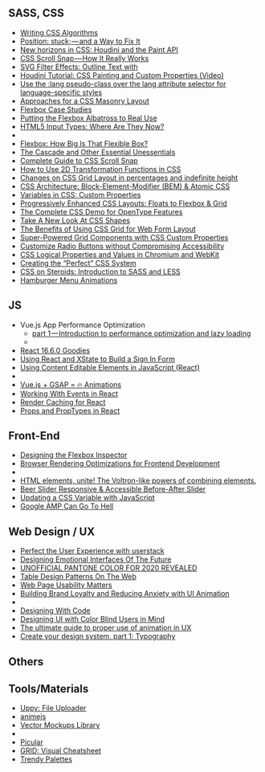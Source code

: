 ## SASS, CSS
 - [Writing CSS Algorithms](https://notlaura.com/writing-css-algorithms/)
 - [Position: stuck; — and a Way to Fix It](https://uxdesign.cc/position-stuck-96c9f55d9526)
 - [New horizons in CSS: Houdini and the Paint API](https://blog.logrocket.com/new-horizons-in-css-houdini-and-the-paint-api-8b307cf387bb)
 - [CSS Scroll Snap — How It Really Works](https://blog.usejournal.com/css-scroll-snap-how-it-really-works-94d99db80bc9)
 - [SVG Filter Effects: Outline Text with <feMorphology>](https://tympanus.net/codrops/2019/01/22/svg-filter-effects-outline-text-with-femorphology/)
 - [Houdini Tutorial: CSS Painting and Custom Properties (Video)](https://seesparkbox.com/foundry/houdini_tutorial_css_paint_custom_properties_api)
 - [Use the :lang pseudo-class over the lang attribute selector for language-specific styles](https://bitsofco.de/use-the-lang-pseudo-class-over-the-lang-attribute-for-language-specific-styles/)
 - [Approaches for a CSS Masonry Layout](https://css-tricks.com/piecing-together-approaches-for-a-css-masonry-layout/)
 - [Flexbox Case Studies](https://flexbox.ninja/)
 - [Putting the Flexbox Albatross to Real Use](https://css-tricks.com/putting-the-flexbox-albatross-to-real-use/)
 - [HTML5 Input Types: Where Are They Now?](https://www.smashingmagazine.com/2019/01/html5-input-types/)
 - 
 - [Flexbox: How Big Is That Flexible Box?](https://www.smashingmagazine.com/2018/09/flexbox-sizing-flexible-box/)
 - [The Cascade and Other Essential Unessentials](https://timkadlec.com/remembers/2018-09-10-the-cascade-and-other-essential-unessentials/)
 - [Complete Guide to CSS Scroll Snap](https://newinweb.com/2018/09/06/css-scroll-snap/)
 - [How to Use 2D Transformation Functions in CSS](https://www.sitepoint.com/how-to-use-2d-transformation-functions-in-css/)
 - [Changes on CSS Grid Layout in percentages and indefinite height](https://blogs.igalia.com/mrego/2018/08/10/changes-on-css-grid-layout-in-percentages-and-indefinite-height/)
 - [CSS Architecture: Block-Element-Modifier (BEM) & Atomic CSS](https://www.sitepoint.com/css-architecture-block-element-modifier-bem-atomic-css/)
 - [Variables in CSS: Custom Properties](https://www.sitepoint.com/variables-in-css-custom-properties/)
 - [Progressively Enhanced CSS Layouts: Floats to Flexbox & Grid](https://www.sitepoint.com/css-layouts-floats-flexbox-grid/)
 - [The Complete CSS Demo for OpenType Features](https://sparanoid.com/lab/opentype-features/)
 - [Take A New Look At CSS Shapes](https://www.smashingmagazine.com/2018/09/css-shapes/)
 - [The Benefits of Using CSS Grid for Web Form Layout](https://www.sitepoint.com/css-grid-web-form-layout/)
 - [Super-Powered Grid Components with CSS Custom Properties](https://css-tricks.com/super-power-grid-components-with-css-custom-properties/)
 - [Customize Radio Buttons without Compromising Accessibility](https://blog.bitsrc.io/customise-radio-buttons-without-compromising-accessibility-b03061b5ba93)
 - [CSS Logical Properties and Values in Chromium and WebKit](https://blogs.igalia.com/mrego/2018/08/08/css-logical-properties-and-values-in-chromium/)
 - [Creating the “Perfect” CSS System](https://medium.com/gusto-design/creating-the-perfect-css-system-fa38f5bcdd9e)
 - [CSS on Steroids: Introduction to SASS and LESS](https://www.codepicky.com/sass-less-intro/)
 - [Hamburger Menu Animations](https://codepen.io/Zaku/pen/ejLNJL/)

## JS
 - Vue.js App Performance Optimization
   - [part 1 — Introduction to performance optimization and lazy loading](https://itnext.io/vue-js-app-performance-optimization-part-1-introduction-to-performance-optimization-and-lazy-29e4ff101019)
   - 
 - [React 16.6.0 Goodies](https://css-tricks.com/react-16-6-0-goodies/)
 - [Using React and XState to Build a Sign In Form](https://css-tricks.com/using-react-and-xstate-to-build-a-sign-in-form/)
 - [Using Content Editable Elements in JavaScript (React)](https://www.taniarascia.com/content-editable-elements-in-javascript-react/)
 - 
 - [Vue.js + GSAP = 🔥 Animations](https://blog.usejournal.com/vue-js-gsap-animations-26fc6b1c3c5a)
 - [Working With Events in React](https://css-tricks.com/working-with-events-in-react/)
 - [Render Caching for React](https://css-tricks.com/render-caching-for-react/)
 - [Props and PropTypes in React](https://css-tricks.com/props-and-proptypes-in-react/)

## Front-End
 - [Designing the Flexbox Inspector](https://hacks.mozilla.org/2019/01/designing-the-flexbox-inspector/)
 - [Browser Rendering Optimizations for Frontend Development](https://scotch.io/tutorials/browser-rendering-optimizations-for-frontend-development)
 -
 - [HTML elements, unite! The Voltron-like powers of combining elements.](https://css-tricks.com/html-elements-unite-the-voltron-like-powers-of-combining-elements/)
 - [Beer Slider Responsive & Accessible Before-After Slider](https://pepsized.com/beer-slider-responsive-accessible-before-after-slider/)
 - [Updating a CSS Variable with JavaScript](https://css-tricks.com/updating-a-css-variable-with-javascript/)
 - [Google AMP Can Go To Hell](https://www.polemicdigital.com/google-amp-go-to-hell/)

## Web Design / UX
 - [Perfect the User Experience with userstack](https://speckyboy.com/user-experience-userstack/)
 - [Designing Emotional Interfaces Of The Future](https://www.smashingmagazine.com/2019/01/designing-emotional-interfaces-future/)
 - [UNOFFICIAL PANTONE COLOR FOR 2020 REVEALED](https://www.webdesignerdepot.com/2019/01/unofficial-pantone-color-for-2020-revealed/)
 - [Table Design Patterns On The Web](https://www.smashingmagazine.com/2019/01/table-design-patterns-web/)
 - [Web Page Usability Matters](https://addyosmani.com/blog/usability/)
 - [Building Brand Loyalty and Reducing Anxiety with UI Animation](https://medium.com/movingui/building-brand-loyalty-and-reducing-anxiety-with-ui-animation-1cf6d6307033)
 - 
 - [Designing With Code](https://matthewstrom.com/writing/designing-with-code.html)
 - [Designing UI with Color Blind Users in Mind](https://www.secretstache.com/blog/designing-for-color-blind-users/)
 - [The ultimate guide to proper use of animation in UX](https://uxdesign.cc/the-ultimate-guide-to-proper-use-of-animation-in-ux-10bd98614fa9)
 - [Create your design system, part 1: Typography](https://medium.com/codyhouse/create-your-design-system-part-1-typography-7c630d9092bd)

## Others


## Tools/Materials
 - [Uppy: File Uploader](https://uppy.io/)
 - [animejs](https://animejs.com/)
 - [Vector Mockups Library](https://mockups.kkuistore.com/)
 - 
 - [Picular](https://picular.co/)
 - [GRID: Visual Cheatsheet](http://grid.malven.co/)
 - [Trendy Palettes](https://trendypalettes.com/)